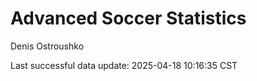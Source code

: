 # Advanced Soccer Statistics
Denis Ostroushko

<!-- gfm -->

Last successful data update: 2025-04-18 10:16:35 CST
